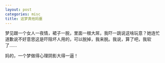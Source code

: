 ```yaml
---
layout: post
categories: misc
title: 这梦真他妈噩
---
```


梦见跟一个女人一夜情，裙子一脱，里面一根大屌，我吓一跳说这啥玩意？她连忙道歉说不好意思这是吓阻坏人用的，可以脱掉，我来脱。我说，算了吧，我软了……

妈的，一个梦做得心理阴影大得一逼！
